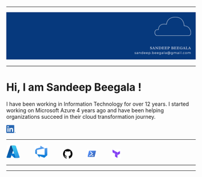 ----------------

<img src="https://github.com/sbeegala/sbeegala/blob/main/images/linkedin%20banner.png">

----------------

# Hi, I am Sandeep Beegala !

I have been working in Information Technology for over 12 years. I started working on Microsoft Azure 4 years ago and have been helping organizations succeed in their cloud transformation journey.

<!--LinkedIn hyperlink-->

[<img src="https://github.com/sbeegala/sbeegala/blob/main/images/LI-In-Bug.png" width="25">](https://linkedin.com/in/sandeep-beegala)

---------------

<!--image logos-->

<img src="https://github.com/sbeegala/sbeegala/blob/main/images/Azure.svg">&nbsp;&nbsp;&nbsp;&nbsp;&nbsp;&nbsp;&nbsp;&nbsp;&nbsp;&nbsp;<img src="https://github.com/sbeegala/sbeegala/blob/main/images/Azure%20DevOps.svg">&nbsp;&nbsp;&nbsp;&nbsp;&nbsp;&nbsp;&nbsp;&nbsp;&nbsp;&nbsp;<img src="https://github.com/sbeegala/sbeegala/blob/main/images/github.svg" width="25">&nbsp;&nbsp;&nbsp;&nbsp;&nbsp;&nbsp;&nbsp;&nbsp;&nbsp;&nbsp;<img src="https://github.com/sbeegala/sbeegala/blob/main/images/powershell.svg" width="25">&nbsp;&nbsp;&nbsp;&nbsp;&nbsp;&nbsp;&nbsp;&nbsp;&nbsp;&nbsp;<img src="https://github.com/sbeegala/sbeegala/blob/main/images/terraform.svg" width="25">

--------------
<!--
[2-Tier architecture](https://github.com/sbeegala/two-tier-architecture-azure-terraform) <br>
[3-Tier architecture](https://github.com/sbeegala/three-tier-architecture-azure-terraform) <br>
[Hub-Spoke Network Topology](https://github.com/sbeegala/hub-spoke-network-topology-azure-terraform) <br>
-->
---------------
